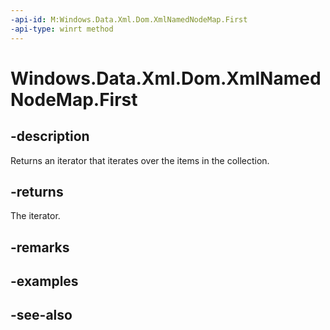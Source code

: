 ----api-id: M:Windows.Data.Xml.Dom.XmlNamedNodeMap.First
-api-type: winrt method
---<!-- Method syntaxpublic Windows.Foundation.Collections.IIterator<Windows.Data.Xml.Dom.IXmlNode> First()--># Windows.Data.Xml.Dom.XmlNamedNodeMap.First## -descriptionReturns an iterator that iterates over the items in the collection.## -returnsThe iterator.## -remarks## -examples## -see-also